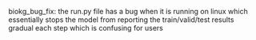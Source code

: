 
biokg_bug_fix: the run.py file has a bug when it is running on linux which essentially stops the model from reporting the train/valid/test results gradual each step which is confusing for users

